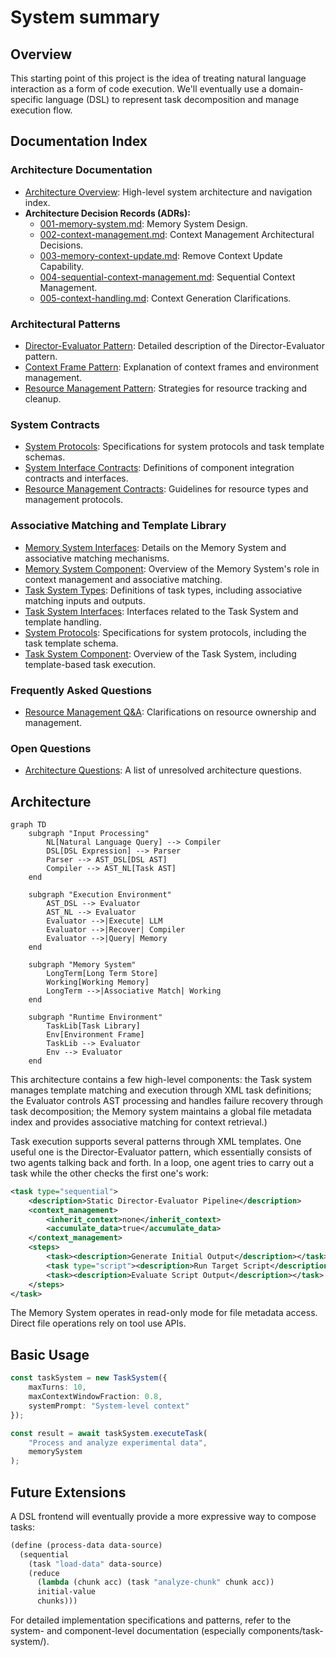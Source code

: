 # System summary

## Overview

This starting point of this project is the idea of treating natural language interaction as a form of code execution. We'll eventually use a domain-specific language (DSL) to represent task decomposition and manage execution flow.

## Documentation Index

### Architecture Documentation

- [Architecture Overview](architecture/overview.md): High-level system architecture and navigation index.
- **Architecture Decision Records (ADRs):**
  - [001-memory-system.md](architecture/decisions/001-memory-system.md): Memory System Design.
  - [002-context-management.md](architecture/decisions/002-context-management.md): Context Management Architectural Decisions.
  - [003-memory-context-update.md](architecture/decisions/003-memory-context-update.md): Remove Context Update Capability.
  - [004-sequential-context-management.md](architecture/decisions/004-sequential-context-management.md): Sequential Context Management.
  - [005-context-handling.md](architecture/decisions/005-context-handling.md): Context Generation Clarifications.

### Architectural Patterns

- [Director-Evaluator Pattern](architecture/patterns/director-evaluator.md): Detailed description of the Director-Evaluator pattern.
- [Context Frame Pattern](architecture/patterns/context-frames.md): Explanation of context frames and environment management.
- [Resource Management Pattern](architecture/patterns/resource-management.md): Strategies for resource tracking and cleanup.

### System Contracts

- [System Protocols](contracts/protocols.md): Specifications for system protocols and task template schemas.
- [System Interface Contracts](contracts/interfaces.md): Definitions of component integration contracts and interfaces.
- [Resource Management Contracts](contracts/resources.md): Guidelines for resource types and management protocols.

### Associative Matching and Template Library

- [Memory System Interfaces](../components/memory/api/interfaces.md): Details on the Memory System and associative matching mechanisms.
- [Memory System Component](../components/memory/README.md): Overview of the Memory System's role in context management and associative matching.
- [Task System Types](../components/task-system/spec/types.md): Definitions of task types, including associative matching inputs and outputs.
- [Task System Interfaces](../components/task-system/spec/interfaces.md): Interfaces related to the Task System and template handling.
- [System Protocols](contracts/protocols.md): Specifications for system protocols, including the task template schema.
- [Task System Component](../components/task-system/README.md): Overview of the Task System, including template-based task execution.

### Frequently Asked Questions

- [Resource Management Q&A](architecture/qa/resource-management.md): Clarifications on resource ownership and management.

### Open Questions

- [Architecture Questions](architecture/questions.md): A list of unresolved architecture questions.

## Architecture

```mermaid
graph TD
    subgraph "Input Processing"
        NL[Natural Language Query] --> Compiler
        DSL[DSL Expression] --> Parser
        Parser --> AST_DSL[DSL AST]
        Compiler --> AST_NL[Task AST]
    end

    subgraph "Execution Environment"
        AST_DSL --> Evaluator
        AST_NL --> Evaluator
        Evaluator -->|Execute| LLM
        Evaluator -->|Recover| Compiler
        Evaluator -->|Query| Memory
    end
    
    subgraph "Memory System"
        LongTerm[Long Term Store]
        Working[Working Memory]
        LongTerm -->|Associative Match| Working
    end

    subgraph "Runtime Environment"
        TaskLib[Task Library]
        Env[Environment Frame]
        TaskLib --> Evaluator
        Env --> Evaluator
    end
```

This architecture contains a few high-level components: the Task system manages template matching and execution through XML task definitions; the Evaluator controls AST processing and handles failure recovery through task decomposition; the Memory system maintains a global file metadata index and provides associative matching for context retrieval.)

Task execution supports several patterns through XML templates. One useful one is the Director-Evaluator pattern, which essentially consists of two agents talking back and forth. In a loop, one agent tries to carry out a task while the other checks the first one's work:

```xml
<task type="sequential">
    <description>Static Director-Evaluator Pipeline</description>
    <context_management>
        <inherit_context>none</inherit_context>
        <accumulate_data>true</accumulate_data>
    </context_management>
    <steps>
        <task><description>Generate Initial Output</description></task>
        <task type="script"><description>Run Target Script</description></task>
        <task><description>Evaluate Script Output</description></task>
    </steps>
</task>
```

The Memory System operates in read-only mode for file metadata access. Direct file operations rely on tool use APIs. 

## Basic Usage

```typescript
const taskSystem = new TaskSystem({
    maxTurns: 10,
    maxContextWindowFraction: 0.8,
    systemPrompt: "System-level context"
});

const result = await taskSystem.executeTask(
    "Process and analyze experimental data",
    memorySystem
);
```

## Future Extensions

A DSL frontend will eventually provide a more expressive way to compose tasks:

```scheme
(define (process-data data-source)
  (sequential
    (task "load-data" data-source)
    (reduce
      (lambda (chunk acc) (task "analyze-chunk" chunk acc))
      initial-value
      chunks)))
```

For detailed implementation specifications and patterns, refer to the system- and component-level documentation (especially components/task-system/).
